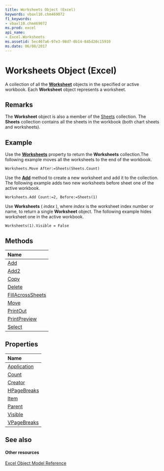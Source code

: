 ```yaml
---
title: Worksheets Object (Excel)
keywords: vbaxl10.chm469072
f1_keywords:
- vbaxl10.chm469072
ms.prod: excel
api_name:
- Excel.Worksheets
ms.assetid: 5ec467a6-97e3-98d7-0b14-845d20c15910
ms.date: 06/08/2017
---
```



# Worksheets Object (Excel)

A collection of all the  **[Worksheet](worksheet-object-excel.md)** objects in the specified or active workbook. Each **Worksheet** object represents a worksheet.

## Remarks

The  **Worksheet** object is also a member of the [Sheets](sheets-object-excel.md) collection. The **Sheets** collection contains all the sheets in the workbook (both chart sheets and worksheets).

## Example

Use the  **[Worksheets](workbook-worksheets-property-excel.md)** property to return the **Worksheets** collection.The following example moves all the worksheets to the end of the workbook.

```
Worksheets.Move After:=Sheets(Sheets.Count)
```

Use the  **[Add](worksheets-add-method-excel.md)** method to create a new worksheet and add it to the collection. The following example adds two new worksheets before sheet one of the active workbook.

```
Worksheets.Add Count:=2, Before:=Sheets(1)
```

Use  **Worksheets** ( _index_ ), where _index_ is the worksheet index number or name, to return a single **Worksheet** object. The following example hides worksheet one in the active workbook.

```
Worksheets(1).Visible = False
```
## Methods

|**Name**|
|:-----|
|[Add](worksheets-add-method-excel.md)|
|[Add2](worksheets-add2-method-excel.md)|
|[Copy](worksheets-copy-method-excel.md)|
|[Delete](worksheets-delete-method-excel.md)|
|[FillAcrossSheets](worksheets-fillacrosssheets-method-excel.md)|
|[Move](worksheets-move-method-excel.md)|
|[PrintOut](worksheets-printout-method-excel.md)|
|[PrintPreview](worksheets-printpreview-method-excel.md)|
|[Select](worksheets-select-method-excel.md)|

## Properties

|**Name**|
|:-----|
|[Application](worksheets-application-property-excel.md)|
|[Count](worksheets-count-property-excel.md)|
|[Creator](worksheets-creator-property-excel.md)|
|[HPageBreaks](worksheets-hpagebreaks-property-excel.md)|
|[Item](worksheets-item-property-excel.md)|
|[Parent](worksheets-parent-property-excel.md)|
|[Visible](worksheets-visible-property-excel.md)|
|[VPageBreaks](worksheets-vpagebreaks-property-excel.md)|

## See also

#### Other resources

[Excel Object Model Reference](http://msdn.microsoft.com/library/11ea8598-8a20-92d5-f98b-0da04263bf2c%28Office.15%29.aspx)
